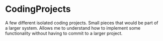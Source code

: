 # CodingProjects
A few different isolated coding projects.  Small pieces that would be part of a larger system.  Allows me to understand how to implement some functionality without having to commit to a larger project.
